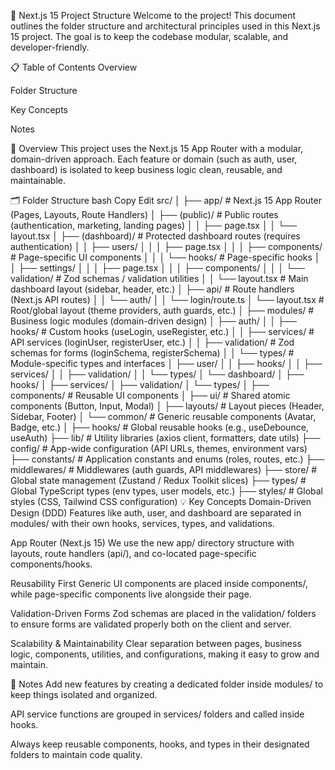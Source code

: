 🚀 Next.js 15 Project Structure
Welcome to the project! This document outlines the folder structure and architectural principles used in this Next.js 15 project.
The goal is to keep the codebase modular, scalable, and developer-friendly.

📋 Table of Contents
Overview

Folder Structure

Key Concepts

Notes

📖 Overview
This project uses the Next.js 15 App Router with a modular, domain-driven approach.
Each feature or domain (such as auth, user, dashboard) is isolated to keep business logic clean, reusable, and maintainable.

🗂 Folder Structure
bash
Copy
Edit
src/
│
├── app/                    # Next.js 15 App Router (Pages, Layouts, Route Handlers)
│   ├── (public)/            # Public routes (authentication, marketing, landing pages)
│   │   ├── page.tsx
│   │   └── layout.tsx
│   ├── (dashboard)/         # Protected dashboard routes (requires authentication)
│   │   ├── users/
│   │   │   ├── page.tsx
│   │   │   ├── components/  # Page-specific UI components
│   │   │   └── hooks/       # Page-specific hooks
│   │   ├── settings/
│   │   │   ├── page.tsx
│   │   │   ├── components/
│   │   │   └── validation/  # Zod schemas / validation utilities
│   │   └── layout.tsx       # Main dashboard layout (sidebar, header, etc.)
│   ├── api/                 # Route handlers (Next.js API routes)
│   │   └── auth/
│   │       └── login/route.ts
│   └── layout.tsx           # Root/global layout (theme providers, auth guards, etc.)
│
├── modules/                 # Business logic modules (domain-driven design)
│   ├── auth/
│   │   ├── hooks/           # Custom hooks (useLogin, useRegister, etc.)
│   │   ├── services/        # API services (loginUser, registerUser, etc.)
│   │   ├── validation/      # Zod schemas for forms (loginSchema, registerSchema)
│   │   └── types/           # Module-specific types and interfaces
│   ├── user/
│   │   ├── hooks/
│   │   ├── services/
│   │   ├── validation/
│   │   └── types/
│   └── dashboard/
│       ├── hooks/
│       ├── services/
│       ├── validation/
│       └── types/
│
├── components/              # Reusable UI components
│   ├── ui/                  # Shared atomic components (Button, Input, Modal)
│   ├── layouts/             # Layout pieces (Header, Sidebar, Footer)
│   └── common/              # Generic reusable components (Avatar, Badge, etc.)
│
├── hooks/                   # Global reusable hooks (e.g., useDebounce, useAuth)
├── lib/                     # Utility libraries (axios client, formatters, date utils)
├── config/                  # App-wide configuration (API URLs, themes, environment vars)
├── constants/               # Application constants and enums (roles, routes, etc.)
├── middlewares/             # Middlewares (auth guards, API middlewares)
├── store/                   # Global state management (Zustand / Redux Toolkit slices)
├── types/                   # Global TypeScript types (env types, user models, etc.)
├── styles/                  # Global styles (CSS, Tailwind CSS configuration)
💡 Key Concepts
Domain-Driven Design (DDD)
Features like auth, user, and dashboard are separated in modules/ with their own hooks, services, types, and validations.

App Router (Next.js 15)
We use the new app/ directory structure with layouts, route handlers (api/), and co-located page-specific components/hooks.

Reusability First
Generic UI components are placed inside components/, while page-specific components live alongside their page.

Validation-Driven Forms
Zod schemas are placed in the validation/ folders to ensure forms are validated properly both on the client and server.

Scalability & Maintainability
Clear separation between pages, business logic, components, utilities, and configurations, making it easy to grow and maintain.

📝 Notes
Add new features by creating a dedicated folder inside modules/ to keep things isolated and organized.

API service functions are grouped in services/ folders and called inside hooks.

Always keep reusable components, hooks, and types in their designated folders to maintain code quality.
